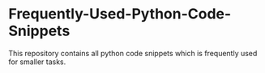# Frequently-Used-Python-Code-Snippets
This repository contains all python code snippets which is frequently used for smaller tasks.

